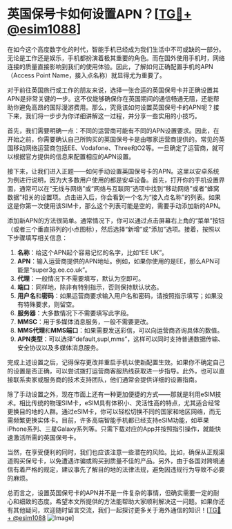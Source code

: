 # 英国保号卡如何设置APN？[[TG💪+ @esim1088](https://t.me/s/esim1088)]

在如今这个高度数字化的时代，智能手机已经成为我们生活中不可或缺的一部分。无论是工作还是娱乐，手机都扮演着极其重要的角色。而在国外使用手机时，网络连接的质量直接影响到我们的使用体验。因此，了解如何正确配置手机的APN（Access Point Name，接入点名称）就显得尤为重要了。

对于前往英国旅行或工作的朋友来说，选择一张合适的英国保号卡并正确设置其APN是非常关键的一步。这不仅能够确保你在英国期间的通信畅通无阻，还能帮助你避免高昂的国际漫游费用。那么，究竟该如何设置英国保号卡的APN呢？接下来，我们将一步步为你详细讲解这一过程，并分享一些实用的小技巧。

首先，我们需要明确一点：不同的运营商可能有不同的APN设置要求。因此，在开始之前，你需要确认自己所购买的英国保号卡是由哪家运营商提供的。常见的英国移动网络运营商包括EE、Vodafone、Three和O2等。一旦确定了运营商，就可以根据官方提供的信息来配置相应的APN设置。

接下来，让我们进入正题——如何手动设置英国保号卡的APN。这里以安卓系统为例进行说明，因为大多数用户使用的都是安卓设备。首先，打开你的手机设置界面，通常可以在“无线与网络”或“网络与互联网”选项中找到“移动网络”或者“蜂窝数据”相关的设置项。点击进入后，你会看到一个名为“接入点名称”的列表。如果这是你第一次使用该SIM卡，那么这个列表可能是空的，需要手动添加新的APN。

添加新APN的方法很简单。通常情况下，你可以通过点击屏幕右上角的“菜单”按钮（或者三个垂直排列的小点图标），然后选择“新增”或“添加”选项。接着，按照以下步骤填写相关信息：

1. **名称**：给这个APN起个容易记忆的名字，比如“EE UK”。
2. **APN**：输入运营商提供的APN地址。例如，如果你使用的是EE，那么APN可能是“super3g.ee.co.uk”。
3. **代理**：一般情况下不需要填写，默认为空即可。
4. **端口**：同样地，除非有特别指示，否则保持默认状态。
5. **用户名**和**密码**：如果运营商要求输入用户名和密码，请按照指示填写；如果没有特殊要求，则留空。
6. **服务器**：大多数情况下不需要填写此字段。
7. **MMSC**：用于多媒体消息服务，一般不需要更改。
8. **MMS代理**和**MMS端口**：如果需要发送彩信，可以向运营商咨询具体的数值。
9. **APN类型**：可以选择“default,supl,mms”，这样可以同时支持普通数据传输、安全协议以及多媒体消息服务。

完成上述设置之后，记得保存更改并重启手机以使新配置生效。如果你不确定自己的设置是否正确，可以尝试拨打运营商客服热线获取进一步指导。此外，也可以直接联系卖家或服务商的技术支持团队，他们通常会提供详细的设置指南。

除了手动设置之外，现在市面上还有一种更加便捷的方式——那就是利用eSIM技术。相比传统的物理SIM卡，eSIM具有体积小、灵活性高的特点，尤其适合经常更换目的地的人群。通过eSIM卡，你可以轻松切换不同的国家和地区网络，而无需频繁更换实体卡。目前，许多高端智能手机都已经支持eSIM功能，如苹果iPhone系列、三星Galaxy系列等。只需下载对应的App并按照指引操作，就能快速激活所需的英国保号卡。

当然，在享受便利的同时，我们也应该注意一些潜在的风险。比如，确保从正规渠道购买保号卡，以免遭遇诈骗或购买到质量不佳的产品。另外，由于各国对跨境通信有着严格的规定，建议事先了解目的地的法律法规，避免因违规行为导致不必要的麻烦。

总而言之，设置英国保号卡的APN并不是一件复杂的事情，但确实需要一定的耐心和细致的态度。希望本文所提供的方法能帮助大家顺利解决这一问题。如果你还有其他疑问，欢迎随时留言交流，我们一起探讨更多关于海外通信的知识！[[TG💪+ @esim1088](https://t.me/s/esim1088) ![Image](https://i.postimg.cc/4NQfJmqS/Snipaste-2025-05-13-00-14-12.png)]